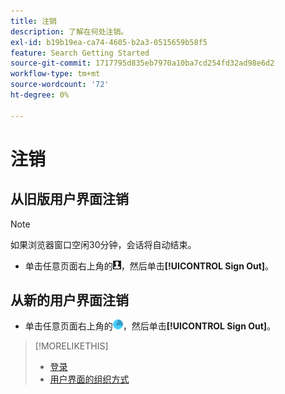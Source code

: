 ```yaml
---
title: 注销
description: 了解在何处注销。
exl-id: b19b19ea-ca74-4605-b2a3-0515659b58f5
feature: Search Getting Started
source-git-commit: 1717795d835eb7970a10ba7cd254fd32ad98e6d2
workflow-type: tm+mt
source-wordcount: '72'
ht-degree: 0%

---
```


# 注销

## 从旧版用户界面注销

>[!NOTE]
>
>如果浏览器窗口空闲30分钟，会话将自动结束。

* 单击任意页面右上角的![用户配置文件](/help/search-social-commerce/assets/user-profile.png "用户配置文件")，然后单击&#x200B;**[!UICONTROL Sign Out]**。

## 从新的用户界面注销

* 单击任意页面右上角的![帐户](/help/search-social-commerce/assets/account.png "帐户")，然后单击&#x200B;**[!UICONTROL Sign Out]**。

>[!MORELIKETHIS]
>
>* [登录](sign-in.md)
>* [用户界面的组织方式](user-interface.md)
